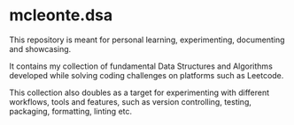 # mcleonte.dsa

This repository is meant for personal learning, experimenting, documenting and
showcasing.

It contains my collection of fundamental Data Structures and Algorithms
developed while solving coding challenges on platforms such as Leetcode.

This collection also doubles as a target for experimenting with different
workflows, tools and features, such as version controlling, testing, packaging,
formatting, linting etc.
